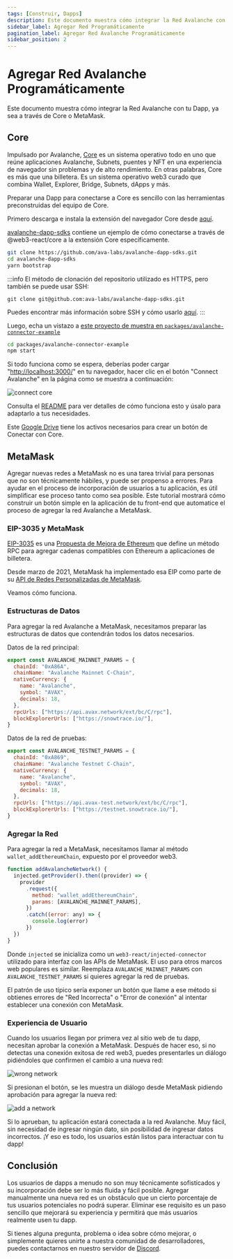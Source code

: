 ```yaml
---
tags: [Construir, Dapps]
description: Este documento muestra cómo integrar la Red Avalanche con tu Dapp, ya sea a través de Core o MetaMask.
sidebar_label: Agregar Red Programáticamente
pagination_label: Agregar Red Avalanche Programáticamente
sidebar_position: 2
---
```


# Agregar Red Avalanche Programáticamente

Este documento muestra cómo integrar la Red Avalanche con tu Dapp, ya sea a través de Core o MetaMask.

## Core

Impulsado por Avalanche,
[Core](https://core.app/en/)
es un sistema operativo todo en uno que reúne aplicaciones Avalanche, Subnets,
puentes y NFT en una experiencia de navegador sin problemas y de alto rendimiento. En otras palabras, Core es más que una billetera. Es un sistema operativo web3 curado que combina Wallet, Explorer, Bridge, Subnets, dApps y más.

Preparar una Dapp para conectarse a Core es sencillo con las herramientas preconstruidas del equipo de Core.

Primero descarga e instala la extensión del navegador Core desde [aquí](https://chrome.google.com/webstore/detail/core/agoakfejjabomempkjlepdflaleeobhb).

[avalanche-dapp-sdks](https://github.com/ava-labs/avalanche-dapp-sdks) contiene
un ejemplo de cómo conectarse a través de @web3-react/core a la extensión Core específicamente.

```sh
git clone https://github.com/ava-labs/avalanche-dapp-sdks.git
cd avalanche-dapp-sdks
yarn bootstrap
```

:::info
El método de clonación del repositorio utilizado es HTTPS, pero también se puede usar SSH:

`git clone git@github.com:ava-labs/avalanche-dapp-sdks.git`

Puedes encontrar más información sobre SSH y cómo usarlo
[aquí](https://docs.github.com/en/authentication/connecting-to-github-with-ssh/about-ssh).
:::

Luego, echa un vistazo a [este proyecto de muestra en `packages/avalanche-connector-example`](https://github.com/ava-labs/avalanche-dapp-sdks/tree/alpha-release/packages/avalanche-connector-example#readme)

```sh
cd packages/avalanche-connector-example
npm start
```

Si todo funciona como se espera, deberías poder cargar
"<http://localhost:3000/>" en tu navegador, hacer clic en el botón "Connect Avalanche"
en la página como se muestra a continuación:

![connect core](/img/connect-core.jpeg)

Consulta el
[README](https://github.com/ava-labs/avalanche-dapp-sdks/tree/alpha-release/packages/avalanche-connector-example#readme)
para ver detalles de cómo funciona esto y úsalo para adaptarlo a tus necesidades.

Este [Google Drive](https://drive.google.com/drive/folders/1pQ98mIs65ET9JBGThzAAlGKv85BuQCAu?usp=sharing)
tiene los activos necesarios para crear un botón de Conectar con Core.

## MetaMask

Agregar nuevas redes a MetaMask no es una tarea trivial para personas que no son
técnicamente hábiles, y puede ser propenso a errores. Para ayudar en el proceso de incorporación de usuarios a tu aplicación, es útil simplificar ese proceso tanto como sea posible. Este tutorial mostrará cómo construir un botón simple en la aplicación de tu front-end que automatice el proceso de agregar la red Avalanche a MetaMask.

### EIP-3035 y MetaMask

[EIP-3035](https://eips.ethereum.org/EIPS/eip-3085) es una [Propuesta de Mejora de Ethereum](https://eips.ethereum.org/) que define un método RPC para agregar cadenas compatibles con Ethereum a aplicaciones de billetera.

Desde marzo de 2021, MetaMask ha implementado esa EIP como parte de su [API de Redes Personalizadas de MetaMask](https://consensys.net/blog/metamask/connect-users-to-layer-2-networks-with-the-metamask-custom-networks-api/).

Veamos cómo funciona.

### Estructuras de Datos

Para agregar la red Avalanche a MetaMask, necesitamos preparar las estructuras de datos que contendrán todos los datos necesarios.

Datos de la red principal:

```javascript
export const AVALANCHE_MAINNET_PARAMS = {
  chainId: "0xA86A",
  chainName: "Avalanche Mainnet C-Chain",
  nativeCurrency: {
    name: "Avalanche",
    symbol: "AVAX",
    decimals: 18,
  },
  rpcUrls: ["https://api.avax.network/ext/bc/C/rpc"],
  blockExplorerUrls: ["https://snowtrace.io/"],
}
```

Datos de la red de pruebas:

```javascript
export const AVALANCHE_TESTNET_PARAMS = {
  chainId: "0xA869",
  chainName: "Avalanche Testnet C-Chain",
  nativeCurrency: {
    name: "Avalanche",
    symbol: "AVAX",
    decimals: 18,
  },
  rpcUrls: ["https://api.avax-test.network/ext/bc/C/rpc"],
  blockExplorerUrls: ["https://testnet.snowtrace.io/"],
}
```

### Agregar la Red

Para agregar la red a MetaMask, necesitamos llamar al método `wallet_addEthereumChain`, expuesto por el proveedor web3.

```javascript
function addAvalancheNetwork() {
  injected.getProvider().then((provider) => {
    provider
      .request({
        method: "wallet_addEthereumChain",
        params: [AVALANCHE_MAINNET_PARAMS],
      })
      .catch((error: any) => {
        console.log(error)
      })
  })
}
```

Donde `injected` se inicializa como un `web3-react/injected-connector` utilizado para
interfaz con las APIs de MetaMask. El uso para otros marcos web populares es similar.
Reemplaza `AVALANCHE_MAINNET_PARAMS` con `AVALANCHE_TESTNET_PARAMS` si quieres
agregar la red de pruebas.

El patrón de uso típico sería exponer un botón que llame a ese método si obtienes
errores de "Red Incorrecta" o "Error de conexión" al intentar establecer una
conexión con MetaMask.

### Experiencia de Usuario

Cuando los usuarios llegan por primera vez al sitio web de tu dapp, necesitan aprobar la conexión a MetaMask. Después de hacer eso, si no detectas una conexión exitosa de red web3, puedes presentarles un diálogo pidiéndoles que confirmen el cambio a una nueva red:

![wrong network](/img/add-avalanche-to-metamask-01-wrong-network.png)

Si presionan el botón, se les muestra un diálogo desde MetaMask pidiendo aprobación para agregar la nueva red:

![add a network](/img/add-avalanche-to-metamask-02-add-network.png)

Si lo aprueban, tu aplicación estará conectada a la red Avalanche. Muy fácil, sin necesidad de ingresar ningún dato, sin posibilidad de ingresar datos incorrectos. ¡Y eso es todo, los usuarios están listos para interactuar con tu dapp!

## Conclusión

Los usuarios de dapps a menudo no son muy técnicamente sofisticados y su incorporación
debe ser lo más fluida y fácil posible. Agregar manualmente una nueva red es un
obstáculo que un cierto porcentaje de tus usuarios potenciales no podrá superar. Eliminar ese requisito es un paso sencillo que mejorará su experiencia y permitirá que más usuarios realmente usen tu dapp.

Si tienes alguna pregunta, problema o idea sobre cómo mejorar, o simplemente quieres unirte a nuestra comunidad de desarrolladores, puedes contactarnos en nuestro servidor de [Discord](https://chat.avalabs.org/).
